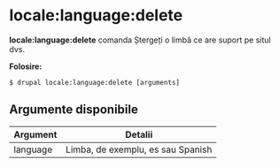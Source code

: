 # locale:language:delete
**locale:language:delete** comanda Ștergeți o limbă ce are suport pe situl dvs.

**Folosire:**
```
$ drupal locale:language:delete [arguments] 
```

## Argumente disponibile
Argument | Detalii
---------|-------------
language | Limba, de exemplu, es sau Spanish
